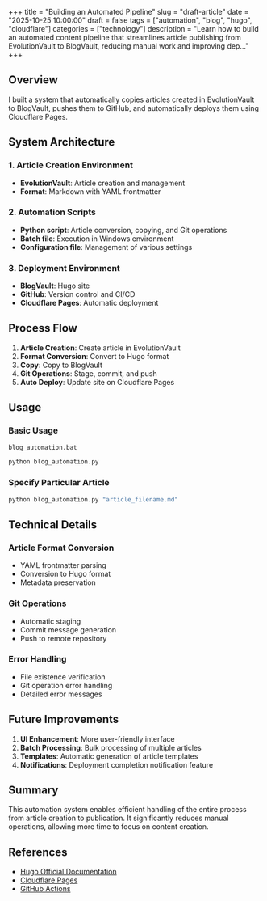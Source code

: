 +++
title = "Building an Automated Pipeline"
slug = "draft-article"
date = "2025-10-25 10:00:00"
draft = false
tags = ["automation", "blog", "hugo", "cloudflare"]
categories = ["technology"]
description = "Learn how to build an automated content pipeline that streamlines article publishing from EvolutionVault to BlogVault, reducing manual work and improving dep..."
+++

## Overview

I built a system that automatically copies articles created in EvolutionVault to BlogVault, pushes them to GitHub, and automatically deploys them using Cloudflare Pages.

## System Architecture

### 1. Article Creation Environment
- **EvolutionVault**: Article creation and management 
- **Format**: Markdown with YAML frontmatter

### 2. Automation Scripts
- **Python script**: Article conversion, copying, and Git operations
- **Batch file**: Execution in Windows environment
- **Configuration file**: Management of various settings

### 3. Deployment Environment
- **BlogVault**: Hugo site
- **GitHub**: Version control and CI/CD
- **Cloudflare Pages**: Automatic deployment

## Process Flow

1. **Article Creation**: Create article in EvolutionVault
2. **Format Conversion**: Convert to Hugo format
3. **Copy**: Copy to BlogVault
4. **Git Operations**: Stage, commit, and push
5. **Auto Deploy**: Update site on Cloudflare Pages

## Usage

### Basic Usage
```bash
blog_automation.bat

python blog_automation.py
```

### Specify Particular Article
```bash
python blog_automation.py "article_filename.md"
```

## Technical Details

### Article Format Conversion
- YAML frontmatter parsing
- Conversion to Hugo format
- Metadata preservation

### Git Operations
- Automatic staging
- Commit message generation
- Push to remote repository

### Error Handling
- File existence verification
- Git operation error handling
- Detailed error messages

## Future Improvements

1. **UI Enhancement**: More user-friendly interface
2. **Batch Processing**: Bulk processing of multiple articles
3. **Templates**: Automatic generation of article templates
4. **Notifications**: Deployment completion notification feature

## Summary

This automation system enables efficient handling of the entire process from article creation to publication. It significantly reduces manual operations, allowing more time to focus on content creation.

## References

- [Hugo Official Documentation](https://gohugo.io/)
- [Cloudflare Pages](https://pages.cloudflare.com/)
- [GitHub Actions](https://github.com/features/actions)